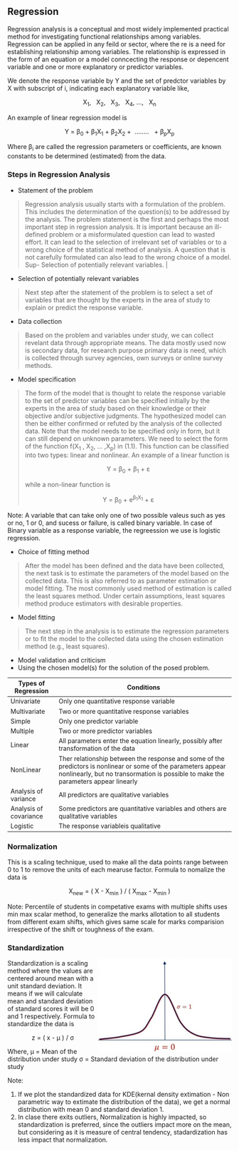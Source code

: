 ## Regression

Regression analysis is a conceptual and most widely implemented practical method for investigating functional relationships among variables. Regression can be applied in any feild or sector, where the re is a need for establishing relationship among variables. The relationship is expressed in the form of an equation or a model conncecting the response or depencent variable and one or more explanatory or predictor variables.

We denote the response variable by Y and the set of predctor variables by X with subscript of i, indicating each explanatory variable like, 

<p align="center">X<sub>1</sub>, &nbsp; X<sub>2</sub>,  &nbsp; X<sub>3</sub>, &nbsp; X<sub>4</sub>,&nbsp;..., &nbsp; X<sub>n</sub></p>

An example of linear regression model is 

<p align="center">Y =  &beta;<sub>0</sub> + &beta;<sub>1</sub>X<sub>1</sub> +  &beta;<sub>2</sub>X<sub>2</sub> + &nbsp;........ &nbsp; +  &beta;<sub>p</sub>X<sub>p</sub></p>

Where &beta;<sub>i</sub> are called the regression parameters or coefficients, are known constants to be determined (estimated) from the data.


### Steps in Regression Analysis


- Statement of the problem

> Regression analysis usually starts with a formulation of the problem. This includes the determination of the question(s) to be addressed by the analysis. The problem statement is the first and perhaps the most important step in regression analysis. It is important because an ill-defined problem or a misformulated question can lead to wasted effort. It can lead to the selection of irrelevant set of variables or to a wrong choice of the statistical method of analysis. A question that is not carefully formulated can also lead to the wrong choice of a model. Sup- Selection of potentially relevant variables. |

- Selection of potentially relevant variables

> Next step after the statement of the problem is to select a set of variables that
are thought by the experts in the area of study to explain or predict the response
variable.

- Data collection

> Based on the problem and variables under study, we can collect revelant data through appropriate means. The data mostly used now is secondary data, for research purpose primary data is need, which is collected through survey agencies, own surveys or online survey methods.

- Model specification

> The form of the model that is thought to relate the response variable to the set of predictor variables can be specified initially by the experts in the area of study based on their knowledge or their objective and/or subjective judgments. The hypothesized model can then be either confirmed or refuted by the analysis of the collected data. Note that the model needs to be specified only in form, but it can still depend on unknown parameters. We need to select the form of the function f(X<sub>1</sub> , X<sub>2</sub>, ... ,X<sub>p</sub>) in (1.1). This function can be classified into two types: linear and nonlinear. An example of a linear function is 
> <p align = "center">Y = &beta;<sub>0</sub> + &beta;<sub>1</sub> + &epsilon; </p>
> while a non-linear function is 
> <p align="center">Y = &beta;<sub>0</sub> + e<sup>&beta;<sub>1</sub>X<sub>1</sub></sup> + &epsilon;	</p>
Note: A variable that can take only one of two possible valeus such as yes or no, 1 or 0, and sucess or failure, is called binary variable. In case of Binary variable as a response variable, the regreession we use is logistic regression.

- Choice of fitting method

> After the model has been defined and the data have been collected, the next task is to estimate the parameters of the model based on the collected data. This is also referred to as parameter estimation or model fitting. The most commonly used method of estimation is called the least squares method. Under certain assumptions, least squares method produce estimators with desirable properties.

- Model fitting

> The next step in the analysis is to estimate the regression parameters or to fit the model to the collected data using the chosen estimation method (e.g., least squares). 

- Model validation and criticism
- Using the chosen model(s) for the solution of the posed problem.


| Types of Regression  | Conditions   | 
|-------------- | -------------- |
| Univariate    | Only one quantitative response variable     |
| Multivariate  | Two or more quantitative response variables |
| Simple	| Only one predictor variable 		      |
| Multiple	| Two or more predictor variables	|
| Linear	| All parameters enter the equation linearly, possibly after transformation of the data	|
| NonLinear	| Ther relationship between the response and some of the predictors is nonlinear or some of the parameters appear nonlinearly, but no transormation is possible to make the parameters appear linearly	|
| Analysis of variance	| All predictors are qualitative variables |
| Analysis of covariance| Some predictors are quantitative variables and others are qualitative variables|
| Logistic 	| The response variableis qualitative |

### Normalization

This is a scaling technique, used to make all the data points range between 0 to 1 to remove the units of each mearuse factor. Formula to nomalize the data is

<p align='center'>X<sub>new</sub> = ( X - X<sub>min</sub> ) / ( X<sub>max</sub> - X<sub>min</sub> ) </p>
Note: Percentile of students in competative exams with multiple shifts uses min max scalar method, to generalize the marks allotation to all students from different exam shifts, which gives same scale for marks comparision irrespective of the shift or toughness of the exam.

### Standardization

<img src='imgs/standardization.png' align='right' width=300 >

Standardization is a scaling method where the values are centered around mean with a unit standard deviation. It means if we will calculate mean and standard deviation of standard scores it will be 0 and 1 respectively. Formula to standardize the data is 

<p align='center'> z = ( x - &mu; ) / &sigma; </p>
Where, 
&mu; = Mean of the distribution under study
&sigma; = Standard deviation of the distribution under study

Note: 

1. If we plot the standardized data for KDE(kernal density extimation - Non parametric way to extimate the distribution of the data), we get a normal distribution with mean 0 and standard deviation 1. 
2. In clase there exits outliers, Normalization is highly impacted, so standardization is preferred, since the outliers impact more on the mean, but considering as it is measure of central tendency, stadardization has less impact that normalization.
